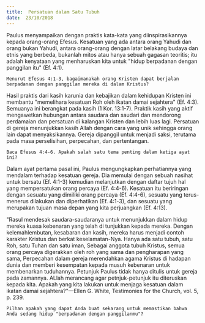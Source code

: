 ```yaml
---
title:  Persatuan dalam Satu Tubuh
date:  23/10/2018
---
```


Paulus menyampaikan dengan praktis kata-kata yang diinspirasikannya kepada orang-orang Efesus. Kesatuan yang ada antara orang Yahudi dan orang bukan Yahudi, antara orang-orang dengan latar belakang budaya dan etnis yang berbeda, bukanlah mitos atau hanya sebuah gagasan teoritis; itu adalah kenyataan yang menharuskan kita untuk "hidup berpadanan dengan panggilan itu" (Ef. 4:1).

`Menurut Efesus 4:1-3, bagaimanakah orang Kristen dapat berjalan berpadanan dengan panggilan mereka di dalam Kristus?`

Hasil praktis dari kasih karunia dan kebajikan dalam kehidupan Kristen ini membantu "memelihara kesatuan Roh oleh ikatan damai sejahtera" (Ef. 4:3). Semuanya ini berangkat pada kasih (1 Kor. 13:1-7). Praktik kasih yang aktif mengawetkan hubungan antara saudara dan saudari dan mendorong perdamaian dan persatuan di kalangan Kristen dan lebih luas lagi. Persatuan di gereja menunjukkan kasih Allah dengan cara yang unik sehingga orang lain dapat menyaksikannya. Gereja dipanggil untuk menjadi saksi, terutama pada masa perselisihan, perpecahan, dan pertentangan.

`Baca Efesus 4:4-6. Apakah salah satu tema penting dalam ketiga ayat ini?`

Dalam ayat pertama pasal ini, Paulus mengungkapkan perhatiannya yang mendalam terhadap kesatuan gereja. Dia memulai dengan sebuah nasihat untuk bersatu (Ef. 4:1-3) kemudian melanjutkan dengan daftar tujuh hal yang mempersatukan orang percaya (Ef. 4:4-6). Kesatuan itu beriringan dengan sesuatu yang dimiliki orang percaya (Ef. 4:4-6), sesuatu yang terus-menerus dilakukan dan diperhatikan (Ef. 4:1-3), dan sesuatu yang merupakan tujuan masa depan yang kita perjuangkan (Ef. 4:13).

"Rasul mendesak saudara-saudaranya untuk menunjukkan dalam hidup mereka kuasa kebenaran yang telah di tunjukkan kepada mereka. Dengan kelemahlembutan, kesabaran dan kasih, mereka harus menjadi contoh karakter Kristus dan berkat keselamatan-Nya. Hanya ada satu tubuh, satu Roh, satu Tuhan dan satu iman, Sebagai anggota tubuh Kristus, semua orang percaya digerakkan oleh roh yang sama dan pengharapan yang sama, Perpecahan dalam gereja merendahkan agama Kristus di hadapan dunia dan memberi kesempatan kepada musuh kebenaran untuk membenarkan tuduhannya. Petunjuk Paulus tidak hanya ditulis untuk gereja pada zamannya. ALlah merancang agar petnjuk-petunjuk itu diteruskan kepada kita. Apakah yang kita lakukan untuk menjaga kesatuan dalam ikatan damai sejahtera?"—Ellen G. White, Testimonies for the Church, vol. 5, p. 239.

`Pilhan apakah yang dapat Anda buat sekarang untuk memastikan bahwa Anda sedang hidup "berpadanan dengan panggilanmu"?`